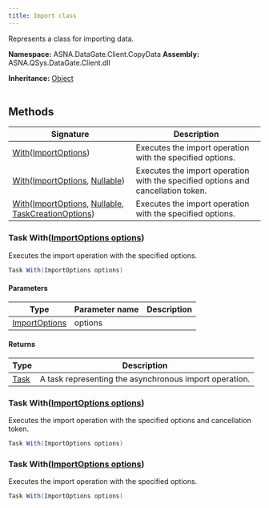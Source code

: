 ```yaml
---
title: Import class
---
```


Represents a class for importing data.

**Namespace:** ASNA.DataGate.Client.CopyData
**Assembly:** ASNA.QSys.DataGate.Client.dll

**Inheritance:** [Object](https://docs.microsoft.com/en-us/dotnet/api/system.object)
<br>
<br>

## Methods

| Signature | Description |
| --- | --- |
| [With](#with-importoptions-)([ImportOptions](/reference/data-gate-client/import-options.html)) | Executes the import operation with the specified options.
| [With](#with-importoptions-nullable-)([ImportOptions](/reference/data-gate-client/import-options.html), [Nullable](https://learn.microsoft.com/en-us/dotnet/csharp/language-reference/builtin-types/nullable-value-types)) | Executes the import operation with the specified options and cancellation token.
| [With](#with-importoptions-nullable-taskcreationoptions-)([ImportOptions](/reference/data-gate-client/import-options.html), [Nullable](https://learn.microsoft.com/en-us/dotnet/csharp/language-reference/builtin-types/nullable-value-types), [TaskCreationOptions](https://learn.microsoft.com/en-us/dotnet/api/system.threading.tasks.taskcreationoptions?view=net-8.0)) | Executes the import operation with the specified options.

### Task With([ImportOptions options](/reference/data-gate-client/import-options.html))

Executes the import operation with the specified options.

```cs
Task With(ImportOptions options)
```

#### Parameters

| Type | Parameter name | Description
| --- | --- | ---
| [ImportOptions](/reference/data-gate-client/import-options.html) | options | 

#### Returns

| Type | Description
| --- | ---
| [Task](https://docs.microsoft.com/en-us/dotnet/api/system.threading.tasks.taskscheduler) | A task representing the asynchronous import operation.

### Task With([ImportOptions options](/reference/data-gate-client/import-options.html))

Executes the import operation with the specified options and cancellation token.

```cs
Task With(ImportOptions options)
```

### Task With([ImportOptions options](/reference/data-gate-client/import-options.html))

Executes the import operation with the specified options.

```cs
Task With(ImportOptions options)
```
